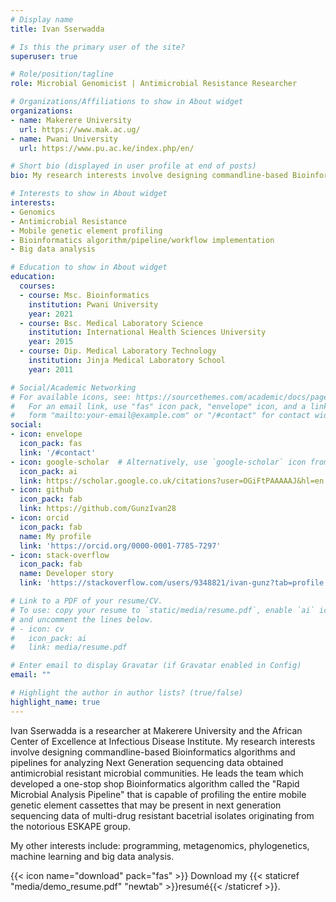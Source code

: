 ```yaml
---
# Display name
title: Ivan Sserwadda

# Is this the primary user of the site?
superuser: true

# Role/position/tagline
role: Microbial Genomicist | Antimicrobial Resistance Researcher

# Organizations/Affiliations to show in About widget
organizations:
- name: Makerere University 
  url: https://www.mak.ac.ug/
- name: Pwani University 
  url: https://www.pu.ac.ke/index.php/en/

# Short bio (displayed in user profile at end of posts)
bio: My research interests involve designing commandline-based Bioinformatics algorithms and pipelines for analyzing Next Generation sequencing data obtained antimicrobial resistant microbial communities.

# Interests to show in About widget
interests:
- Genomics
- Antimicrobial Resistance
- Mobile genetic element profiling
- Bioinformatics algorithm/pipeline/workflow implementation
- Big data analysis

# Education to show in About widget
education:
  courses:
  - course: Msc. Bioinformatics
    institution: Pwani University
    year: 2021
  - course: Bsc. Medical Laboratory Science
    institution: International Health Sciences University
    year: 2015
  - course: Dip. Medical Laboratory Technology
    institution: Jinja Medical Laboratory School
    year: 2011

# Social/Academic Networking
# For available icons, see: https://sourcethemes.com/academic/docs/page-builder/#icons
#   For an email link, use "fas" icon pack, "envelope" icon, and a link in the
#   form "mailto:your-email@example.com" or "/#contact" for contact widget.
social:
- icon: envelope
  icon_pack: fas
  link: '/#contact'
- icon: google-scholar  # Alternatively, use `google-scholar` icon from `ai` icon pack
  icon_pack: ai
  link: https://scholar.google.co.uk/citations?user=OGiFtPAAAAAJ&hl=en
- icon: github
  icon_pack: fab
  link: https://github.com/GunzIvan28
- icon: orcid
  icon_pack: fab
  name: My profile
  link: 'https://orcid.org/0000-0001-7785-7297'
- icon: stack-overflow
  icon_pack: fab
  name: Developer story
  link: 'https://stackoverflow.com/users/9348821/ivan-gunz?tab=profile'

# Link to a PDF of your resume/CV.
# To use: copy your resume to `static/media/resume.pdf`, enable `ai` icons in `params.toml`, 
# and uncomment the lines below.
# - icon: cv
#   icon_pack: ai
#   link: media/resume.pdf

# Enter email to display Gravatar (if Gravatar enabled in Config)
email: ""

# Highlight the author in author lists? (true/false)
highlight_name: true
---
```


Ivan Sserwadda is a researcher at Makerere University and the African Center of Excellence at Infectious Disease Institute. My research interests involve designing commandline-based Bioinformatics algorithms and pipelines for analyzing Next Generation sequencing data obtained antimicrobial resistant microbial communities. He leads the team which developed a one-stop shop Bioinformatics algorithm called the "Rapid Microbial Analysis Pipeline" that is capable of profiling the entire mobile genetic element cassettes that may be present in next generation sequencing data of multi-drug resistant bacetrial isolates originating from the notorious ESKAPE group.

My other interests include: programming, metagenomics, phylogenetics, machine learning and big data analysis.

{{< icon name="download" pack="fas" >}} Download my {{< staticref "media/demo_resume.pdf" "newtab" >}}resumé{{< /staticref >}}.
